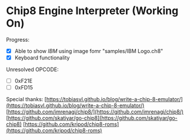 # Chip8 Engine Interpreter (Working On)

Progress:
- [x] Able to show *IBM* using image fomr "samples/IBM Logo.ch8"
- [x] Keyboard functionality

Unresolved OPCODE:
- [ ] 0xF21E
- [ ] 0xFD15

Special thanks:
[https://tobiasvl.github.io/blog/write-a-chip-8-emulator/](https://tobiasvl.github.io/blog/write-a-chip-8-emulator/)
[https://github.com/imrenagi/chip8/](https://github.com/imrenagi/chip8/)
[https://github.com/skatiyar/go-chip8](https://github.com/skatiyar/go-chip8)
[https://github.com/kripod/chip8-roms](https://github.com/kripod/chip8-roms)


